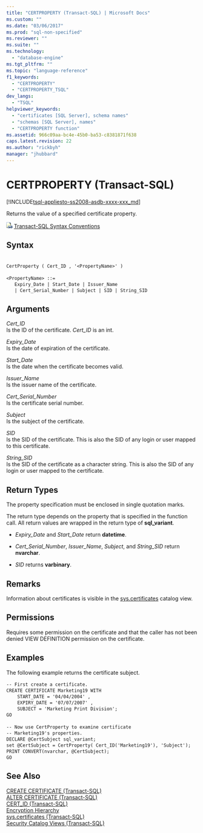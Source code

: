 ```yaml
---
title: "CERTPROPERTY (Transact-SQL) | Microsoft Docs"
ms.custom: ""
ms.date: "03/06/2017"
ms.prod: "sql-non-specified"
ms.reviewer: ""
ms.suite: ""
ms.technology: 
  - "database-engine"
ms.tgt_pltfrm: ""
ms.topic: "language-reference"
f1_keywords: 
  - "CERTPROPERTY"
  - "CERTPROPERTY_TSQL"
dev_langs: 
  - "TSQL"
helpviewer_keywords: 
  - "certificates [SQL Server], schema names"
  - "schemas [SQL Server], names"
  - "CERTPROPERTY function"
ms.assetid: 966c09aa-bc4e-45b0-ba53-c8381871f638
caps.latest.revision: 22
ms.author: "rickbyh"
manager: "jhubbard"
---
```

# CERTPROPERTY (Transact-SQL)
[!INCLUDE[tsql-appliesto-ss2008-asdb-xxxx-xxx_md](../../relational-databases/import-export/includes/tsql-appliesto-ss2008-asdb-xxxx-xxx-md.md)]

  Returns the value of a specified certificate property.  
  
 ![Topic link icon](../../database-engine/configure/windows/media/topic-link.gif "Topic link icon") [Transact-SQL Syntax Conventions](../Topic/Transact-SQL%20Syntax%20Conventions%20\(Transact-SQL\).md)  
  
## Syntax  
  
```  
  
CertProperty ( Cert_ID , '<PropertyName>' )  
  
<PropertyName> ::=  
   Expiry_Date | Start_Date | Issuer_Name   
   | Cert_Serial_Number | Subject | SID | String_SID   
```  
  
## Arguments  
 *Cert_ID*  
 Is the ID of the certificate. *Cert_ID* is an int.  
  
 *Expiry_Date*  
 Is the date of expiration of the certificate.  
  
 *Start_Date*  
 Is the date when the certificate becomes valid.  
  
 *Issuer_Name*  
 Is the issuer name of the certificate.  
  
 *Cert_Serial_Number*  
 Is the certificate serial number.  
  
 *Subject*  
 Is the subject of the certificate.  
  
 *SID*  
 Is the SID of the certificate. This is also the SID of any login or user mapped to this certificate.  
  
 *String_SID*  
 Is the SID of the certificate as a character string. This is also the SID of any login or user mapped to the certificate.  
  
## Return Types  
 The property specification must be enclosed in single quotation marks.  
  
 The return type depends on the property that is specified in the function call. All return values are wrapped in the return type of **sql_variant**.  
  
-   *Expiry_Date* and *Start_Date* return **datetime**.  
  
-   *Cert_Serial_Number*, *Issuer_Name*, *Subject*, and *String_SID* return **nvarchar**.  
  
-   *SID* returns **varbinary**.  
  
## Remarks  
 Information about certificates is visible in the [sys.certificates](../../relational-databases/system-catalog-views/sys.certificates-transact-sql.md) catalog view.  
  
## Permissions  
 Requires some permission on the certificate and that the caller has not been denied VIEW DEFINITION permission on the certificate.  
  
## Examples  
 The following example returns the certificate subject.  
  
```  
-- First create a certificate.  
CREATE CERTIFICATE Marketing19 WITH   
    START_DATE = '04/04/2004' ,  
    EXPIRY_DATE = '07/07/2007' ,  
    SUBJECT = 'Marketing Print Division';  
GO  
  
-- Now use CertProperty to examine certificate  
-- Marketing19's properties.  
DECLARE @CertSubject sql_variant;  
set @CertSubject = CertProperty( Cert_ID('Marketing19'), 'Subject');  
PRINT CONVERT(nvarchar, @CertSubject);  
GO  
```  
  
## See Also  
 [CREATE CERTIFICATE &#40;Transact-SQL&#41;](../../t-sql/statements/create-certificate-transact-sql.md)   
 [ALTER CERTIFICATE &#40;Transact-SQL&#41;](../../t-sql/statements/alter-certificate-transact-sql.md)   
 [CERT_ID &#40;Transact-SQL&#41;](../../t-sql/functions/cert-id-transact-sql.md)   
 [Encryption Hierarchy](../../relational-databases/security/encryption/encryption-hierarchy.md)   
 [sys.certificates &#40;Transact-SQL&#41;](../../relational-databases/system-catalog-views/sys.certificates-transact-sql.md)   
 [Security Catalog Views &#40;Transact-SQL&#41;](../../relational-databases/system-catalog-views/security-catalog-views-transact-sql.md)  
  
  